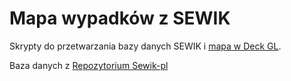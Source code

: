 # Mapa wypadków z SEWIK

Skrypty do przetwarzania bazy danych SEWIK i [mapa w Deck GL](https://sewik-mapa.github.io/sewik_mapa/?lat=52.250216&lon=21.047861&zoom=10.33&years=2024&voivodeships=MAZOWIECKIE&severity=Fatal%2CSerious%2CSlight&radius=22).

Baza danych z [Repozytorium Sewik-pl](https://github.com/sewik-pl)
